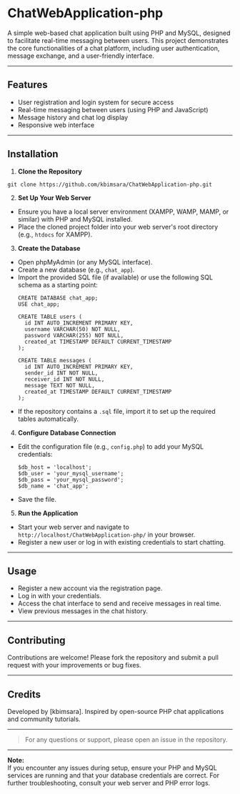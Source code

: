 # ChatWebApplication-php

A simple web-based chat application built using PHP and MySQL, designed to facilitate real-time messaging between users. This project demonstrates the core functionalities of a chat platform, including user authentication, message exchange, and a user-friendly interface.

---

## Features

- User registration and login system for secure access
- Real-time messaging between users (using PHP and JavaScript)
- Message history and chat log display
- Responsive web interface

---

## Installation

1. **Clone the Repository**
```
git clone https://github.com/kbimsara/ChatWebApplication-php.git
```

2. **Set Up Your Web Server**
- Ensure you have a local server environment (XAMPP, WAMP, MAMP, or similar) with PHP and MySQL installed.
- Place the cloned project folder into your web server's root directory (e.g., `htdocs` for XAMPP).

3. **Create the Database**
- Open phpMyAdmin (or any MySQL interface).
- Create a new database (e.g., `chat_app`).
- Import the provided SQL file (if available) or use the following SQL schema as a starting point:
  ```
  CREATE DATABASE chat_app;
  USE chat_app;

  CREATE TABLE users (
    id INT AUTO_INCREMENT PRIMARY KEY,
    username VARCHAR(50) NOT NULL,
    password VARCHAR(255) NOT NULL,
    created_at TIMESTAMP DEFAULT CURRENT_TIMESTAMP
  );

  CREATE TABLE messages (
    id INT AUTO_INCREMENT PRIMARY KEY,
    sender_id INT NOT NULL,
    receiver_id INT NOT NULL,
    message TEXT NOT NULL,
    created_at TIMESTAMP DEFAULT CURRENT_TIMESTAMP
  );
  ```
- If the repository contains a `.sql` file, import it to set up the required tables automatically.

4. **Configure Database Connection**
- Edit the configuration file (e.g., `config.php`) to add your MySQL credentials:
  ```
  $db_host = 'localhost';
  $db_user = 'your_mysql_username';
  $db_pass = 'your_mysql_password';
  $db_name = 'chat_app';
  ```
- Save the file.

5. **Run the Application**
- Start your web server and navigate to `http://localhost/ChatWebApplication-php/` in your browser.
- Register a new user or log in with existing credentials to start chatting.

---

## Usage

- Register a new account via the registration page.
- Log in with your credentials.
- Access the chat interface to send and receive messages in real time.
- View previous messages in the chat history.

---

## Contributing

Contributions are welcome! Please fork the repository and submit a pull request with your improvements or bug fixes.


---

## Credits

Developed by [kbimsara]. Inspired by open-source PHP chat applications and community tutorials.

---

> For any questions or support, please open an issue in the repository.

---

**Note:**  
If you encounter any issues during setup, ensure your PHP and MySQL services are running and that your database credentials are correct. For further troubleshooting, consult your web server and PHP error logs.
